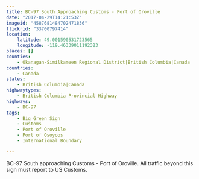 ```yaml
---
title: BC-97 South Approaching Customs - Port of Oroville
date: "2017-04-29T14:21:53Z"
imageid: "4587681484702471836"
flickrid: "33700797414"
location:
    latitude: 49.001590531723565
    longitude: -119.46339011192323
places: []
counties:
    - Okanagan-Similkameen Regional District|British Columbia|Canada
countries:
    - Canada
states:
    - British Columbia|Canada
highwaytypes:
    - British Columbia Provincial Highway
highways:
    - BC-97
tags:
    - Big Green Sign
    - Customs
    - Port of Oroville
    - Port of Osoyoos
    - International Boundary

---
```

BC-97 South approaching Customs - Port of Oroville.  All traffic beyond this sign must report to US Customs.